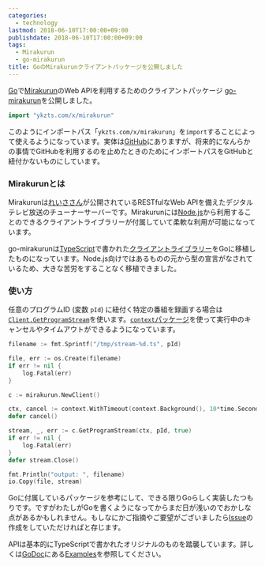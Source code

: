 ```yaml
---
categories:
  - technology
lastmod: 2018-06-10T17:00:00+09:00
publishdate: 2018-06-10T17:00:00+09:00
tags:
  - Mirakurun
  - go-mirakurun
title: GoのMirakurunクライアントパッケージを公開しました
---
```


[Go](https://golang.org/)で[Mirakurun](https://github.com/Chinachu/Mirakurun)のWeb APIを利用するためのクライアントパッケージ [go-mirakurun](https://github.com/ykzts/go-mirakurun)を公開しました。<!--more-->

```go
import "ykzts.com/x/mirakurun"
```

このようにインポートパス「`ykzts.com/x/mirakurun`」を`import`することによって使えるようになっています。実体は[GitHub](https://github.com/ykzts/go-mirakurun)にありますが、将来的になんらかの事情でGitHubを利用するのを止めたときのためにインポートパスをGitHubと紐付かないものにしています。

### Mirakurunとは

Mirakurunは[れいささん](https://re1s.px.mw/)が公開されているRESTfulなWeb APIを備えたデジタルテレビ放送のチューナーサーバーです。Mirakurunには[Node.js](https://nodejs.org/ja/)から利用することのできるクライアントライブラリーが付属していて柔軟な利用が可能になっています。

go-mirakurunは[TypeScript](https://www.typescriptlang.org/)で書かれた[クライアントライブラリー](https://github.com/Chinachu/Mirakurun/blob/v2.0.0/src/client.ts)をGoに移植したものになっています。Node.js向けではあるものの元から型の宣言がなされているため、大きな苦労をすることなく移植できました。

### 使い方

任意のプログラムID (変数 `pId`) に紐付く特定の番組を録画する場合は[`Client.GetProgramStream`](https://godoc.org/ykzts.com/x/mirakurun#Client.GetProgramStream)を使います。[`context`パッケージ](https://golang.org/pkg/context/)を使って実行中のキャンセルやタイムアウトができるようになっています。

```go
filename := fmt.Sprintf("/tmp/stream-%d.ts", pId)

file, err := os.Create(filename)
if err != nil {
    log.Fatal(err)
}

c := mirakurun.NewClient()

ctx, cancel := context.WithTimeout(context.Background(), 10*time.Second)
defer cancel()

stream, _, err := c.GetProgramStream(ctx, pId, true)
if err != nil {
    log.Fatal(err)
}
defer stream.Close()

fmt.Println("output: ", filename)
io.Copy(file, stream)
```

Goに付属しているパッケージを参考にして、できる限りGoらしく実装したつもりです。ですがわたしがGoを書くようになってからまだ日が浅いのでおかしな点があるかもしれません。もしなにかご指摘やご要望がございましたら[Issue](https://github.com/ykzts/go-mirakurun/issues)の作成をしていただければと存じます。

APIは基本的にTypeScriptで書かれたオリジナルのものを踏襲しています。詳しくは[GoDoc](https://godoc.org/ykzts.com/x/mirakurun)にある[Examples](https://godoc.org/ykzts.com/x/mirakurun#pkg-examples)を参照してください。
